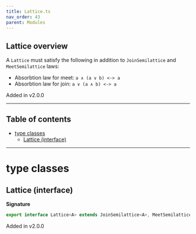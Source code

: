 ```yaml
---
title: Lattice.ts
nav_order: 43
parent: Modules
---
```


## Lattice overview

A `Lattice` must satisfy the following in addition to `JoinSemilattice` and `MeetSemilattice` laws:

- Absorbtion law for meet: `a ∧ (a ∨ b) <-> a`
- Absorbtion law for join: `a ∨ (a ∧ b) <-> a`

Added in v2.0.0

---

<h2 class="text-delta">Table of contents</h2>

- [type classes](#type-classes)
  - [Lattice (interface)](#lattice-interface)

---

# type classes

## Lattice (interface)

**Signature**

```ts
export interface Lattice<A> extends JoinSemilattice<A>, MeetSemilattice<A> {}
```

Added in v2.0.0
